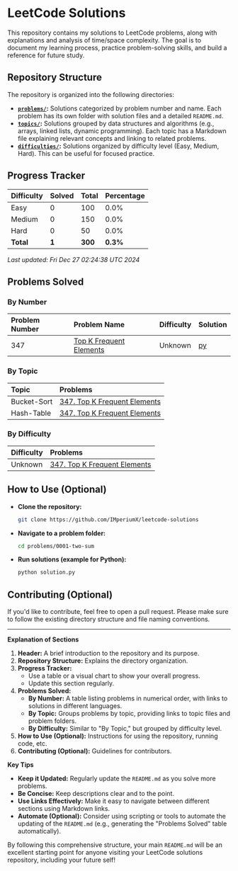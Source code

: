 # LeetCode Solutions

This repository contains my solutions to LeetCode problems, along with explanations and analysis of time/space complexity. The goal is to document my learning process, practice problem-solving skills, and build a reference for future study.

## Repository Structure

The repository is organized into the following directories:

-   **[`problems/`](problems/):** Solutions categorized by problem number and name. Each problem has its own folder with solution files and a detailed `README.md`.
-   **[`topics/`](topics/):** Solutions grouped by data structures and algorithms (e.g., arrays, linked lists, dynamic programming). Each topic has a Markdown file explaining relevant concepts and linking to related problems.
-   **[`difficulties/`](difficulties/):** Solutions organized by difficulty level (Easy, Medium, Hard). This can be useful for focused practice.

## Progress Tracker

| Difficulty | Solved | Total | Percentage |
| :--------- | :----- | :---- | :--------- |
| Easy | 0 | 100 | 0.0% |
| Medium | 0 | 150 | 0.0% |
| Hard | 0 | 50 | 0.0% |
| **Total** | **1** | **300** | **0.3%** |

_Last updated: Fri Dec 27 02:24:38 UTC 2024_

## Problems Solved

### By Number

| Problem Number | Problem Name | Difficulty | Solution |
| :------------- | :----------- | :--------- | :------- |
| 347 | [Top K Frequent Elements](https://leetcode.com/problems/top-k-frequent-elements/) | Unknown | [py](problems/0347-top-k-frequent-elements/solution.py) |

### By Topic

| Topic | Problems |
| :---- | :------- |
| Bucket-Sort | [347. Top K Frequent Elements](https://leetcode.com/problems/top-k-frequent-elements/) |
| Hash-Table | [347. Top K Frequent Elements](https://leetcode.com/problems/top-k-frequent-elements/) |

### By Difficulty

| Difficulty | Problems |
| :--------- | :------- |
| Unknown | [347. Top K Frequent Elements](https://leetcode.com/problems/top-k-frequent-elements/) |

## How to Use (Optional)

-   **Clone the repository:**
    ```bash
    git clone https://github.com/IMperiumX/leetcode-solutions
    ```
-   **Navigate to a problem folder:**
    ```bash
    cd problems/0001-two-sum
    ```
-   **Run solutions (example for Python):**
    ```bash
    python solution.py
    ```

## Contributing (Optional)

If you'd like to contribute, feel free to open a pull request. Please make sure to follow the existing directory structure and file naming conventions.

---

**Explanation of Sections**

1. **Header:** A brief introduction to the repository and its purpose.
2. **Repository Structure:** Explains the directory organization.
3. **Progress Tracker:**
    -   Use a table or a visual chart to show your overall progress.
    -   Update this section regularly.
4. **Problems Solved:**
    -   **By Number:** A table listing problems in numerical order, with links to solutions in different languages.
    -   **By Topic:** Groups problems by topic, providing links to topic files and problem folders.
    -   **By Difficulty:** Similar to "By Topic," but grouped by difficulty level.
5. **How to Use (Optional):** Instructions for using the repository, running code, etc.
6. **Contributing (Optional):** Guidelines for contributors.

**Key Tips**

-   **Keep it Updated:** Regularly update the `README.md` as you solve more problems.
-   **Be Concise:** Keep descriptions clear and to the point.
-   **Use Links Effectively:** Make it easy to navigate between different sections using Markdown links.
-   **Automate (Optional):** Consider using scripting or tools to automate the updating of the `README.md` (e.g., generating the "Problems Solved" table automatically).

By following this comprehensive structure, your main `README.md` will be an excellent starting point for anyone visiting your LeetCode solutions repository, including your future self!
